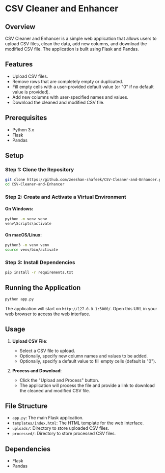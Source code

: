 
# CSV Cleaner and Enhancer

## Overview
CSV Cleaner and Enhancer is a simple web application that allows users to upload CSV files, clean the data, add new columns, and download the modified CSV file. The application is built using Flask and Pandas.

## Features
- Upload CSV files.
- Remove rows that are completely empty or duplicated.
- Fill empty cells with a user-provided default value (or "0" if no default value is provided).
- Add new columns with user-specified names and values.
- Download the cleaned and modified CSV file.

## Prerequisites
- Python 3.x
- Flask
- Pandas

## Setup

### Step 1: Clone the Repository
```bash
git clone https://github.com/zeeshan-shafeek/CSV-Cleaner-and-Enhancer.git
cd CSV-Cleaner-and-Enhancer
```

### Step 2: Create and Activate a Virtual Environment
#### On Windows:
```bash
python -m venv venv
venv\Scripts\activate
```

#### On macOS/Linux:
```bash
python3 -m venv venv
source venv/bin/activate
```

### Step 3: Install Dependencies
```bash
pip install -r requirements.txt
```

## Running the Application
```bash
python app.py
```

The application will start on `http://127.0.0.1:5000/`. Open this URL in your web browser to access the web interface.

## Usage
1. **Upload CSV File**:
    - Select a CSV file to upload.
    - Optionally, specify new column names and values to be added.
    - Optionally, specify a default value to fill empty cells (default is "0").

2. **Process and Download**:
    - Click the "Upload and Process" button.
    - The application will process the file and provide a link to download the cleaned and modified CSV file.

## File Structure
- `app.py`: The main Flask application.
- `templates/index.html`: The HTML template for the web interface.
- `uploads/`: Directory to store uploaded CSV files.
- `processed/`: Directory to store processed CSV files.

## Dependencies
- Flask
- Pandas

